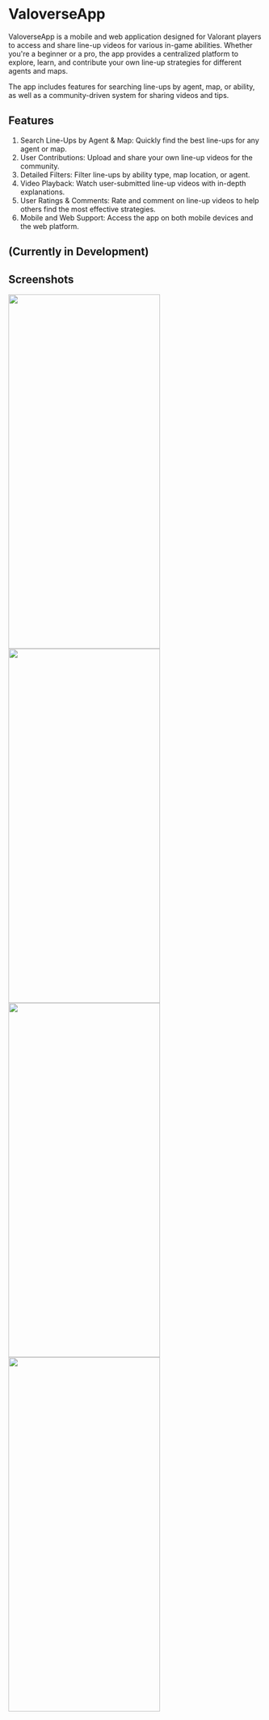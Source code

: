 # ValoverseApp

ValoverseApp is a mobile and web application designed for Valorant players to access and share line-up videos for various in-game abilities. Whether you're a beginner or a pro, the app provides a centralized platform to explore, learn, and contribute your own line-up strategies for different agents and maps.

The app includes features for searching line-ups by agent, map, or ability, as well as a community-driven system for sharing videos and tips.

## Features

1. Search Line-Ups by Agent & Map: Quickly find the best line-ups for any agent or map.
2. User Contributions: Upload and share your own line-up videos for the community.
3. Detailed Filters: Filter line-ups by ability type, map location, or agent.
4. Video Playback: Watch user-submitted line-up videos with in-depth explanations.
5. User Ratings & Comments: Rate and comment on line-up videos to help others find the most effective strategies.
6. Mobile and Web Support: Access the app on both mobile devices and the web platform.

## (Currently in Development)

## Screenshots

<div style={{align:center}}>
<img src="https://user-images.githubusercontent.com/57758789/202153977-938e5c9f-4d28-4acc-a468-a84da8ac0594.png" width="300" height="700" />
<img src="https://user-images.githubusercontent.com/57758789/202154055-d31b16d6-4f88-42b2-baff-991813fe5cd2.png" width="300" height="700" />
<img src="https://user-images.githubusercontent.com/57758789/202154083-488a3ce5-0455-4581-bcf4-fb4f05866c67.png" width="300" height="700" />
<img src="https://user-images.githubusercontent.com/57758789/202154121-c17668ae-9456-4274-ab4b-275080b51f59.png" width="300" height="700" />
</div>

